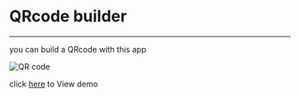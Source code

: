 # QRcode builder
___

you can build a QRcode with this app


![QR code](https://imgurl.ir/uploads/v831745_Screenshot_32.png)

click [here](https://mahdiabqari.github.io/QR-code-builder/) to View demo